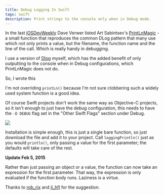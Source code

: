 ```yaml
---
title: Debug Logging In Swift
tags: swift
description: Print strings to the console only when in Debug mode.
---
```


In the last [iOSDevWeekly](https://iosdevweekly.com/issues/183) Dave Verwer
listed Art Sabintsev's
[PrintLnMagic](https://github.com/ArtSabintsev/PrintlnMagic) - a small function
that reproduces the common DLog pattern that many use which not only prints a
value, but the filename, the function name and the line of the call. Which is
really handy in debugging.

I use a version of [Dlog](https://gist.github.com/Abizern/325926) myself, which
has the added benefit of only outputting to the console when in Debug
configurations, which PrintLnMagic does not do.

So, I wrote this

<script src="https://gist.github.com/Abizern/a81f31a75e1ad98ff80d.js"></script>

I'm not overriding `printLn()` because I'm not sure clobbering such a widely
used system function is a good idea.

Of course Swift projects don't work the same way as Objective-C projects, so it
isn't enough to just have the debug configuration, this needs to have the `-D
DEBUG` flag set in the "Other Swift Flags" section under Debug.

![](http://images.abizern.org.s3.amazonaws.com/2015/01/Debug%20flag%20in%20swift.png)

Installation is simple enough, this is just a single bare function, so just
download the file and add it to your project. Call `loggingPrintln()`
just as you would `println()`, only passing a value for the first parameter; the
defaults will take care of the rest.

**Update Feb 5, 2015**

Rather than just passing an object or a value, the function can now take an
expression for the first parameter. That way, the expression is only evaluated
if the function body runs. Laziness is a virtue.

Thanks to [rob_rix](https://twitter.com/rob_rix) and
[jl_hfl](https://twitter.com/jl_hfl) for the suggestion.





